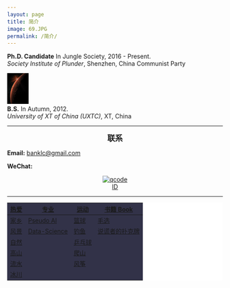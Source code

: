 ```yaml
---
layout: page
title: 简介
image: 69.JPG
permalink: /简介/
---
```


**Ph.D. Candidate** In Jungle Society, 2016 - Present.<br>
*Society Institute of Plunder*, Shenzhen, China Communist Party <br>

<right><img src="/img/11.2.jpg" alt="" width="10%"></right>
<br>
**B.S.** In Autumn,  2012. <br>
*University of XT of China (UXTC)*, XT, China <br>


* * * 

**<font size="4.5"><center>联系</center></font>**

**Email:** banklc@gmail.com

**WeChat:** <center><a href="https://imgchr.com/i/rsXKYD"><img src="https://s3.ax1x.com/2020/12/23/rsXKYD.jpg" alt="qcode" border="0" /><br><center> ID 
  
---
<div class="table-container">
<table bgcolor="white">
  <thread>
    <tr><th bgcolor="#323248">热爱 </th><th bgcolor="#323248">专业 </th><th bgcolor="#323248">运动 </th><th bgcolor="#323248">书籍 Book </th></tr>
  </thread>
  <tbody text ="white">
    <tr><td bgcolor="#323248">家乡</td><td bgcolor="#323248">Pseudo AI </td><td bgcolor="#323248">篮球 </td><td bgcolor="#323248">毛选 </td></tr>
    <tr><td bgcolor="#323248">风景</td><td bgcolor="#323248">Data-Science </td><td bgcolor="#323248">钓鱼 </td><td bgcolor="#323248">说谎者的扑克牌 </td></tr>
    <tr><td bgcolor="#323248">自然</td><td bgcolor="#323248"> </td><td bgcolor="#323248">乒乓球 </td><td bgcolor="#323248"> </td></tr>
    <tr><td bgcolor="#323248">高山</td><td bgcolor="#323248"> </td><td bgcolor="#323248">爬山 </td><td bgcolor="#323248"> </td></tr>
    <tr><td bgcolor="#323248">流水</td><td bgcolor="#323248"> </td><td bgcolor="#323248">风筝 </td><td bgcolor="#323248"> </td></tr>
    <tr><td bgcolor="#323248">冰川</td><td bgcolor="#323248"> </td><td bgcolor="#323248"> </td><td bgcolor="#323248"> </td></tr>
  </tbody>
</table>
</div>
